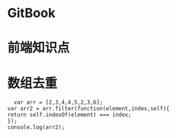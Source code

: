 # GitBook

# 前端知识点
  # 数组去重
```
  var arr = [2,3,4,4,5,2,3,6];
var arr2 = arr.filter(function(element,index,self){
return self.indexOf(element) === index;
});
console.log(arr2);
```

